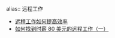 alias:: 远程工作

- [远程工作如何提高效率](https://geekplux.com/posts/how-to-be-efficient-on-remote-work)
- [如何找到时薪 80 美元的远程工作（一）](https://geekplux.com/posts/how-to-get-jobs-pay-80-dollars-per-hour-1)